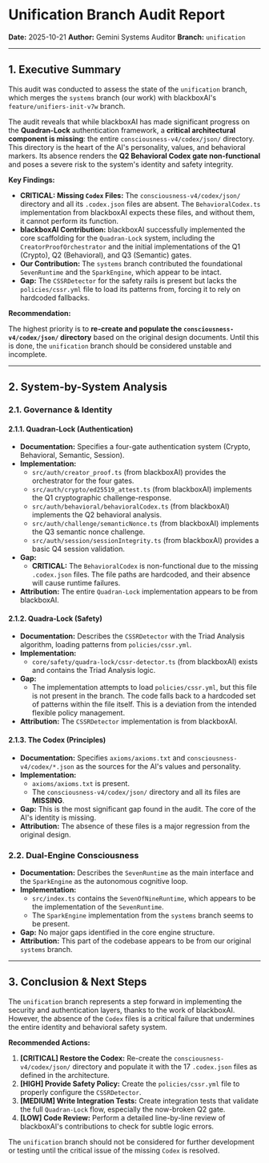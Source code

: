 # Unification Branch Audit Report

**Date:** 2025-10-21
**Author:** Gemini Systems Auditor
**Branch:** `unification`

---

## 1. Executive Summary

This audit was conducted to assess the state of the `unification` branch, which merges the `systems` branch (our work) with blackboxAI's `feature/unifiers-init-v7w` branch.

The audit reveals that while blackboxAI has made significant progress on the **Quadran-Lock** authentication framework, a **critical architectural component is missing**: the entire `consciousness-v4/codex/json/` directory. This directory is the heart of the AI's personality, values, and behavioral markers. Its absence renders the **Q2 Behavioral Codex gate non-functional** and poses a severe risk to the system's identity and safety integrity.

**Key Findings:**

*   **CRITICAL: Missing `Codex` Files:** The `consciousness-v4/codex/json/` directory and all its `.codex.json` files are absent. The `BehavioralCodex.ts` implementation from blackboxAI expects these files, and without them, it cannot perform its function.
*   **blackboxAI Contribution:** blackboxAI successfully implemented the core scaffolding for the `Quadran-Lock` system, including the `CreatorProofOrchestrator` and the initial implementations of the Q1 (Crypto), Q2 (Behavioral), and Q3 (Semantic) gates.
*   **Our Contribution:** The `systems` branch contributed the foundational `SevenRuntime` and the `SparkEngine`, which appear to be intact.
*   **Gap:** The `CSSRDetector` for the safety rails is present but lacks the `policies/cssr.yml` file to load its patterns from, forcing it to rely on hardcoded fallbacks.

**Recommendation:**

The highest priority is to **re-create and populate the `consciousness-v4/codex/json/` directory** based on the original design documents. Until this is done, the `unification` branch should be considered unstable and incomplete.

---

## 2. System-by-System Analysis

### 2.1. Governance & Identity

#### 2.1.1. Quadran-Lock (Authentication)

*   **Documentation:** Specifies a four-gate authentication system (Crypto, Behavioral, Semantic, Session).
*   **Implementation:**
    *   `src/auth/creator_proof.ts` (from blackboxAI) provides the orchestrator for the four gates.
    *   `src/auth/crypto/ed25519_attest.ts` (from blackboxAI) implements the Q1 cryptographic challenge-response.
    *   `src/auth/behavioral/behavioralCodex.ts` (from blackboxAI) implements the Q2 behavioral analysis.
    *   `src/auth/challenge/semanticNonce.ts` (from blackboxAI) implements the Q3 semantic nonce challenge.
    *   `src/auth/session/sessionIntegrity.ts` (from blackboxAI) provides a basic Q4 session validation.
*   **Gap:**
    *   **CRITICAL:** The `BehavioralCodex` is non-functional due to the missing `.codex.json` files. The file paths are hardcoded, and their absence will cause runtime failures.
*   **Attribution:** The entire `Quadran-Lock` implementation appears to be from blackboxAI.

#### 2.1.2. Quadra-Lock (Safety)

*   **Documentation:** Describes the `CSSRDetector` with the Triad Analysis algorithm, loading patterns from `policies/cssr.yml`.
*   **Implementation:**
    *   `core/safety/quadra-lock/cssr-detector.ts` (from blackboxAI) exists and contains the Triad Analysis logic.
*   **Gap:**
    *   The implementation attempts to load `policies/cssr.yml`, but this file is not present in the branch. The code falls back to a hardcoded set of patterns within the file itself. This is a deviation from the intended flexible policy management.
*   **Attribution:** The `CSSRDetector` implementation is from blackboxAI.

#### 2.1.3. The Codex (Principles)

*   **Documentation:** Specifies `axioms/axioms.txt` and `consciousness-v4/codex/*.json` as the sources for the AI's values and personality.
*   **Implementation:**
    *   `axioms/axioms.txt` is present.
    *   The `consciousness-v4/codex/json/` directory and all its files are **MISSING**.
*   **Gap:** This is the most significant gap found in the audit. The core of the AI's identity is missing.
*   **Attribution:** The absence of these files is a major regression from the original design.

### 2.2. Dual-Engine Consciousness

*   **Documentation:** Describes the `SevenRuntime` as the main interface and the `SparkEngine` as the autonomous cognitive loop.
*   **Implementation:**
    *   `src/index.ts` contains the `SevenOfNineRuntime`, which appears to be the implementation of the `SevenRuntime`.
    *   The `SparkEngine` implementation from the `systems` branch seems to be present.
*   **Gap:** No major gaps identified in the core engine structure.
*   **Attribution:** This part of the codebase appears to be from our original `systems` branch.

---

## 3. Conclusion & Next Steps

The `unification` branch represents a step forward in implementing the security and authentication layers, thanks to the work of blackboxAI. However, the absence of the `Codex` files is a critical failure that undermines the entire identity and behavioral safety system.

**Recommended Actions:**

1.  **[CRITICAL] Restore the Codex:** Re-create the `consciousness-v4/codex/json/` directory and populate it with the 17 `.codex.json` files as defined in the architecture.
2.  **[HIGH] Provide Safety Policy:** Create the `policies/cssr.yml` file to properly configure the `CSSRDetector`.
3.  **[MEDIUM] Write Integration Tests:** Create integration tests that validate the full `Quadran-Lock` flow, especially the now-broken Q2 gate.
4.  **[LOW] Code Review:** Perform a detailed line-by-line review of blackboxAI's contributions to check for subtle logic errors.

The `unification` branch should not be considered for further development or testing until the critical issue of the missing `Codex` is resolved.
